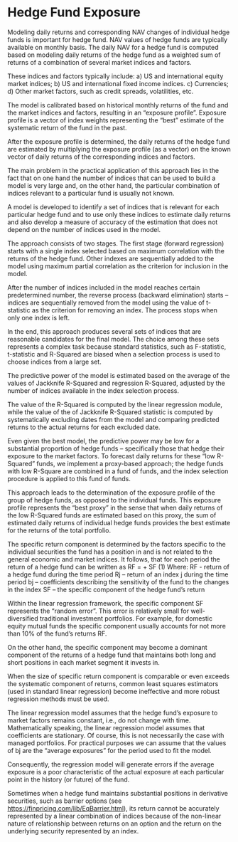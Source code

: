 # Hedge Fund Exposure


Modeling daily returns and corresponding NAV changes of individual hedge funds is important for hedge fund. NAV values of hedge funds are typically available on monthly basis.  The daily NAV for a hedge fund is computed based on modeling daily returns of the hedge fund as a weighted sum of returns of a combination of several market indices and factors.

These indices and factors typically include: a) US and international equity market indices; b) US and international fixed income indices. c) Currencies; d) Other market factors, such as credit spreads, volatilities, etc.

The model is calibrated based on historical monthly returns of the fund and the market indices and factors, resulting in an “exposure profile”. Exposure profile is a vector of index weights representing the “best” estimate of the systematic return of the fund in the past.

After the exposure profile is determined, the daily returns of the hedge fund are estimated by multiplying the exposure profile (as a vector) on the known vector of daily returns of the corresponding indices and factors.

The main problem in the practical application of this approach lies in the fact that on one hand the number of indices that can be used to build a model is very large and, on the other hand, the particular combination of indices relevant to a particular fund is usually not known.

A model is developed to identify a set of indices that is relevant for each particular hedge fund and to use only these indices to estimate daily returns and also develop a measure of accuracy of the estimation that does not depend on the number of indices used in the model.

The approach consists of two stages. The first stage (forward regression) starts with a single index selected based on maximum correlation with the returns of the hedge fund. Other indexes are sequentially added to the model using maximum partial correlation as the criterion for inclusion in the model.

 After the number of indices included in the model reaches certain predetermined number, the reverse process (backward elimination) starts – indices are sequentially removed from the model using the value of t-statistic as the criterion for removing an index. The process stops when only one index is left.

In the end, this approach produces several sets of indices that are reasonable candidates for the final model. The choice among these sets represents a complex task because standard statistics, such as F-statistic, t-statistic and R-Squared are biased when a selection process is used to choose indices from a large set.

The predictive power of the model is estimated based on the average of the values of Jackknife R-Squared and regression R-Squared, adjusted by the number of indices available in the index selection process.

The value of the R-Squared is computed by the linear regression module, while the value of the of Jackknife R-Squared statistic is computed by systematically excluding dates from the model and comparing predicted returns to the actual returns for each excluded date.

Even given the best model, the predictive power may be low for a substantial proportion of hedge funds – specifically those that hedge their exposure to the market factors. To forecast daily returns for these “low R-Squared” funds, we implement a proxy-based approach; the hedge funds with low R-Square are combined in a fund of funds, and the index selection procedure is applied to this fund of funds.

This approach leads to the determination of the exposure profile of the group of hedge funds, as opposed to the individual funds. This exposure profile represents the “best proxy” in the sense that when daily returns of the low R-Squared funds are estimated based on this proxy, the sum of estimated daily returns of individual hedge funds provides the best estimate for the returns of the total portfolio. 

The specific return component is determined by the factors specific to the individual securities the fund has a position in and is not related to the general economic and market indices. It follows, that for each period the return of a hedge fund can be written as
RF  =  + SF				(1)
Where:
RF - return of a hedge fund during the time period
Rj – return of an index j during the time period
bj – coefficients describing the sensitivity of the fund to the changes in the index
SF – the specific component of the hedge fund’s return


Within the linear regression framework, the specific component SF represents the “random error”. This error is relatively small for well-diversified traditional investment portfolios. For example, for domestic equity mutual funds the specific component usually accounts for not more than 10% of the fund’s returns RF. 

On the other hand, the specific component may become a dominant component of the returns of a hedge fund that maintains both long and short positions in each market segment it invests in.

When the size of specific return component is comparable or even exceeds the systematic component of returns, common least squares estimators (used in standard linear regression) become ineffective and more robust regression methods must be used. 

The linear regression model assumes that the hedge fund’s exposure to market factors remains constant, i.e., do not change with time. Mathematically speaking, the linear regression model assumes that coefficients are stationary. Of course, this is not necessarily the case with managed portfolios. For practical purposes we can assume that the values of bj are the “average exposures” for the period used to fit the model.

Consequently, the regression model will generate errors if the average exposure is a poor characteristic of the actual exposure at each particular point in the history (or future) of the fund.

Sometimes when a hedge fund maintains substantial positions in derivative securities, such as barrier options (see https://finpricing.com/lib/EqBarrier.html), its return cannot be accurately represented by a linear combination of indices because of the non-linear nature of relationship between returns on an option and the return on the underlying security represented by an index. 








